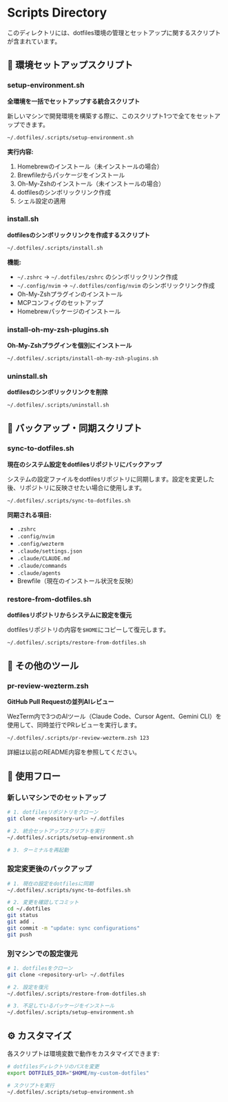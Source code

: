 # Scripts Directory

このディレクトリには、dotfiles環境の管理とセットアップに関するスクリプトが含まれています。

## 🚀 環境セットアップスクリプト

### setup-environment.sh
**全環境を一括でセットアップする統合スクリプト**

新しいマシンで開発環境を構築する際に、このスクリプト1つで全てをセットアップできます。

```bash
~/.dotfiles/.scripts/setup-environment.sh
```

**実行内容:**
1. Homebrewのインストール（未インストールの場合）
2. Brewfileからパッケージをインストール
3. Oh-My-Zshのインストール（未インストールの場合）
4. dotfilesのシンボリックリンク作成
5. シェル設定の適用

### install.sh
**dotfilesのシンボリックリンクを作成するスクリプト**

```bash
~/.dotfiles/.scripts/install.sh
```

**機能:**
- `~/.zshrc` → `~/.dotfiles/zshrc` のシンボリックリンク作成
- `~/.config/nvim` → `~/.dotfiles/config/nvim` のシンボリックリンク作成
- Oh-My-Zshプラグインのインストール
- MCPコンフィグのセットアップ
- Homebrewパッケージのインストール

### install-oh-my-zsh-plugins.sh
**Oh-My-Zshプラグインを個別にインストール**

```bash
~/.dotfiles/.scripts/install-oh-my-zsh-plugins.sh
```

### uninstall.sh
**dotfilesのシンボリックリンクを削除**

```bash
~/.dotfiles/.scripts/uninstall.sh
```

## 🔄 バックアップ・同期スクリプト

### sync-to-dotfiles.sh
**現在のシステム設定をdotfilesリポジトリにバックアップ**

システムの設定ファイルをdotfilesリポジトリに同期します。設定を変更した後、リポジトリに反映させたい場合に使用します。

```bash
~/.dotfiles/.scripts/sync-to-dotfiles.sh
```

**同期される項目:**
- `.zshrc`
- `.config/nvim`
- `.config/wezterm`
- `.claude/settings.json`
- `.claude/CLAUDE.md`
- `.claude/commands`
- `.claude/agents`
- Brewfile（現在のインストール状況を反映）

### restore-from-dotfiles.sh
**dotfilesリポジトリからシステムに設定を復元**

dotfilesリポジトリの内容を`$HOME`にコピーして復元します。

```bash
~/.dotfiles/.scripts/restore-from-dotfiles.sh
```

## 🔧 その他のツール

### pr-review-wezterm.zsh
**GitHub Pull Requestの並列AIレビュー**

WezTerm内で3つのAIツール（Claude Code、Cursor Agent、Gemini CLI）を使用して、同時並行でPRレビューを実行します。

```bash
~/.dotfiles/.scripts/pr-review-wezterm.zsh 123
```

詳細は以前のREADME内容を参照してください。

## 📝 使用フロー

### 新しいマシンでのセットアップ
```bash
# 1. dotfilesリポジトリをクローン
git clone <repository-url> ~/.dotfiles

# 2. 統合セットアップスクリプトを実行
~/.dotfiles/.scripts/setup-environment.sh

# 3. ターミナルを再起動
```

### 設定変更後のバックアップ
```bash
# 1. 現在の設定をdotfilesに同期
~/.dotfiles/.scripts/sync-to-dotfiles.sh

# 2. 変更を確認してコミット
cd ~/.dotfiles
git status
git add .
git commit -m "update: sync configurations"
git push
```

### 別マシンでの設定復元
```bash
# 1. dotfilesをクローン
git clone <repository-url> ~/.dotfiles

# 2. 設定を復元
~/.dotfiles/.scripts/restore-from-dotfiles.sh

# 3. 不足しているパッケージをインストール
~/.dotfiles/.scripts/setup-environment.sh
```

## ⚙️ カスタマイズ

各スクリプトは環境変数で動作をカスタマイズできます:

```bash
# dotfilesディレクトリのパスを変更
export DOTFILES_DIR="$HOME/my-custom-dotfiles"

# スクリプトを実行
~/.dotfiles/.scripts/setup-environment.sh
```
